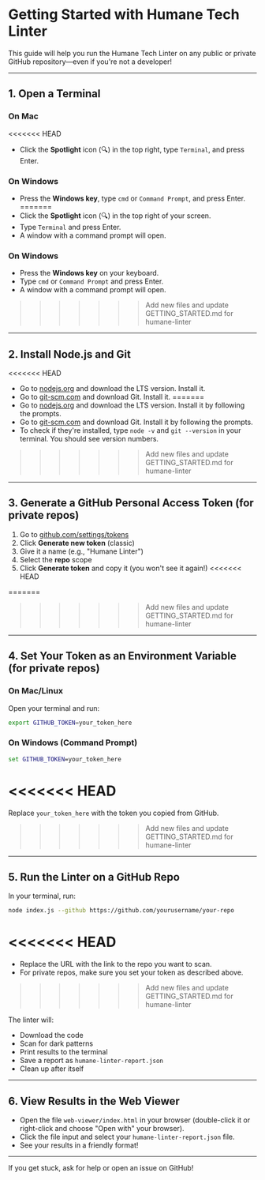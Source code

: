 # Getting Started with Humane Tech Linter

This guide will help you run the Humane Tech Linter on any public or private GitHub repository—even if you're not a developer!

---

## 1. Open a Terminal

### On Mac
<<<<<<< HEAD
- Click the **Spotlight** icon (🔍) in the top right, type `Terminal`, and press Enter.

### On Windows
- Press the **Windows key**, type `cmd` or `Command Prompt`, and press Enter.
=======
- Click the **Spotlight** icon (🔍) in the top right of your screen.
- Type `Terminal` and press Enter.
- A window with a command prompt will open.

### On Windows
- Press the **Windows key** on your keyboard.
- Type `cmd` or `Command Prompt` and press Enter.
- A window with a command prompt will open.
>>>>>>> Add new files and update GETTING_STARTED.md for humane-linter

---

## 2. Install Node.js and Git

<<<<<<< HEAD
- Go to [nodejs.org](https://nodejs.org/) and download the LTS version. Install it.
- Go to [git-scm.com](https://git-scm.com/) and download Git. Install it.
=======
- Go to [nodejs.org](https://nodejs.org/) and download the LTS version. Install it by following the prompts.
- Go to [git-scm.com](https://git-scm.com/) and download Git. Install it by following the prompts.
- To check if they're installed, type `node -v` and `git --version` in your terminal. You should see version numbers.
>>>>>>> Add new files and update GETTING_STARTED.md for humane-linter

---

## 3. Generate a GitHub Personal Access Token (for private repos)

1. Go to [github.com/settings/tokens](https://github.com/settings/tokens)
2. Click **Generate new token** (classic)
3. Give it a name (e.g., "Humane Linter")
4. Select the **repo** scope
5. Click **Generate token** and copy it (you won't see it again!)
<<<<<<< HEAD

=======
>>>>>>> Add new files and update GETTING_STARTED.md for humane-linter

---

## 4. Set Your Token as an Environment Variable (for private repos)

### On Mac/Linux
Open your terminal and run:
```sh
export GITHUB_TOKEN=your_token_here
```

### On Windows (Command Prompt)
```cmd
set GITHUB_TOKEN=your_token_here
```

<<<<<<< HEAD
=======
Replace `your_token_here` with the token you copied from GitHub.

>>>>>>> Add new files and update GETTING_STARTED.md for humane-linter
---

## 5. Run the Linter on a GitHub Repo

In your terminal, run:
```sh
node index.js --github https://github.com/yourusername/your-repo
```
<<<<<<< HEAD
=======
- Replace the URL with the link to the repo you want to scan.
- For private repos, make sure you set your token as described above.
>>>>>>> Add new files and update GETTING_STARTED.md for humane-linter

The linter will:
- Download the code
- Scan for dark patterns
- Print results to the terminal
- Save a report as `humane-linter-report.json`
- Clean up after itself

---

## 6. View Results in the Web Viewer

- Open the file `web-viewer/index.html` in your browser (double-click it or right-click and choose "Open with" your browser).
- Click the file input and select your `humane-linter-report.json` file.
- See your results in a friendly format!

---

If you get stuck, ask for help or open an issue on GitHub! 

